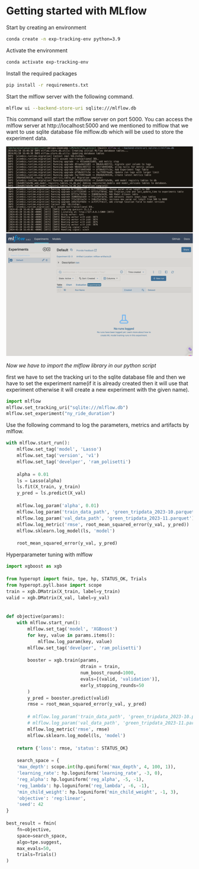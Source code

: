 # Getting started with MLflow

Start by creating an environment

```bash
conda create -n exp-tracking-env python=3.9
```

Activate the environment

```bash
conda activate exp-tracking-env
```

Install the required packages

```bash
pip install -r requirements.txt
```

Start the mlflow server with the following command.

```bash
mlflow ui --backend-store-uri sqlite:///mlflow.db
```
This command will start the mlflow server on port 5000. You can access the mlflow server at http://localhost:5000 and we mentioned to mlflow that we want to use sqlite database file mlflow.db which will be used to store the experiment data.

![Alt text](image.png)
![Alt text](image-2.png)
![Alt text](image-1.png)

*Now we have to import the mlflow library in our python script*

first we have to set the tracking uri to the sqlite database file and then we have to set the experiment name(if it is already created then it will use that experiment otherwise it will create a new experiment with the given name).

```python
import mlflow
mlflow.set_tracking_uri("sqlite:///mlflow.db")
mlflow.set_experiment("ny_ride_duration")
```

Use the following command to log the parameters, metrics and artifacts by mlflow.

```python
with mlflow.start_run():
    mlflow.set_tag('model', 'Lasso')
    mlflow.set_tag('version', 'v1')
    mlflow.set_tag('develper', 'ram_polisetti')

    alpha = 0.01
    ls = Lasso(alpha)
    ls.fit(X_train, y_train)
    y_pred = ls.predict(X_val)
    
    mlflow.log_param('alpha', 0.01)
    mlflow.log_param('train_data_path', 'green_tripdata_2023-10.parquet')
    mlflow.log_param('val_data_path', 'green_tripdata_2023-11.parquet')
    mlflow.log_metric('rmse', root_mean_squared_error(y_val, y_pred))
    mlflow.sklearn.log_model(ls, 'model')
    
    root_mean_squared_error(y_val, y_pred)
```

Hyperparameter tuning with mlflow

```python
import xgboost as xgb

from hyperopt import fmin, tpe, hp, STATUS_OK, Trials
from hyperopt.pyll.base import scope
train = xgb.DMatrix(X_train, label=y_train)
valid = xgb.DMatrix(X_val, label=y_val)


def objective(params):
    with mlflow.start_run():
        mlflow.set_tag('model', 'XGBoost')
        for key, value in params.items():
            mlflow.log_param(key, value)
        mlflow.set_tag('develper', 'ram_polisetti')

        booster = xgb.train(params, 
                            dtrain = train, 
                            num_boost_round=1000,
                            evals=[(valid, 'validation')], 
                            early_stopping_rounds=50
        )
        y_pred = booster.predict(valid)
        rmse = root_mean_squared_error(y_val, y_pred)
        
        # mlflow.log_param('train_data_path', 'green_tripdata_2023-10.parquet')
        # mlflow.log_param('val_data_path', 'green_tripdata_2023-11.parquet')
        mlflow.log_metric('rmse', rmse)
        mlflow.sklearn.log_model(ls, 'model')
        
    return {'loss': rmse, 'status': STATUS_OK}
    
    search_space = {
    'max_depth': scope.int(hp.quniform('max_depth', 4, 100, 1)),
    'learning_rate': hp.loguniform('learning_rate', -3, 0),
    'reg_alpha': hp.loguniform('reg_alpha', -5, -1),
    'reg_lambda': hp.loguniform('reg_lambda', -6, -1),
    'min_child_weight': hp.loguniform('min_child_weight', -1, 3),
    'objective': 'reg:linear',
    'seed': 42
}

best_result = fmin(
    fn=objective,
    space=search_space,
    algo=tpe.suggest,
    max_evals=50,
    trials=Trials()
)

```